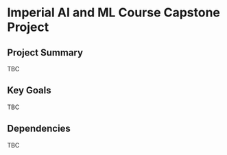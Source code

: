 # Imperial AI and ML Course Capstone Project

## Project Summary
TBC

## Key Goals
TBC

## Dependencies 
TBC
